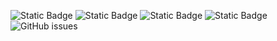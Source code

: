 ![Static Badge](https://img.shields.io/badge/blacklists-60-000000) ![Static Badge](https://img.shields.io/badge/blacklisted-3071529-cc0000) ![Static Badge](https://img.shields.io/badge/whitelisted-2243-00CC00) ![Static Badge](https://img.shields.io/badge/streaming_blacklist-28107-000000) ![GitHub issues](https://img.shields.io/github/issues/fabriziosalmi/blacklists)
